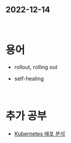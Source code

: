 ## 2022-12-14
<br/>

# 용어
- rollout, rolling out

- self-healing

<br/>

# 추가 공부
- [Kubernetes 배포 분석](https://blog.heroku.com/dissecting-kubernetes-deployments)